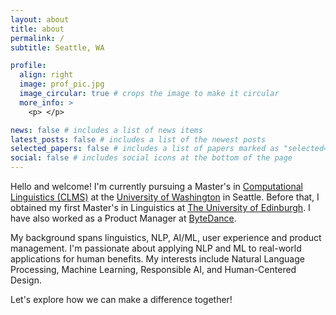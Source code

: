 ```yaml
---
layout: about
title: about
permalink: /
subtitle: Seattle, WA

profile:
  align: right
  image: prof_pic.jpg
  image_circular: true # crops the image to make it circular
  more_info: >
    <p> </p>

news: false # includes a list of news items
latest_posts: false # includes a list of the newest posts
selected_papers: false # includes a list of papers marked as "selected={true}"
social: false # includes social icons at the bottom of the page
---
```


Hello and welcome! I'm currently pursuing a Master's in [Computational Linguistics (CLMS)](https://www.compling.uw.edu/?gad_source=1&gclid=CjwKCAiA29auBhBxEiwAnKcSqlcj2RTvSsNeOyTujLnEqaIZt3VrxYMtidhJJWPCd-04tdZLKpqo9xoC85oQAvD_BwE) at the [University of Washington](https://www.washington.edu/) in Seattle. Before that, I obtained my first Master's in Linguistics at [The University of Edinburgh](https://www.ed.ac.uk/). I have also worked as a Product Manager at [ByteDance](https://www.bytedance.com/en/).

My background spans linguistics, NLP, AI/ML, user experience and product management. I'm passionate about applying NLP and ML to real-world applications for human benefits. My interests include Natural Language Processing, Machine Learning, Responsible AI, and Human-Centered Design. 

Let's explore how we can make a difference together!
